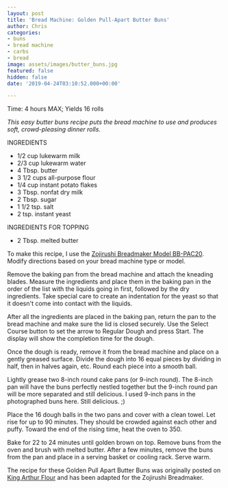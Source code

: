 ```yaml
---
layout: post
title: 'Bread Machine: Golden Pull-Apart Butter Buns'
author: Chris
categories:
- buns
- bread machine
- carbs
- bread
image: assets/images/butter_buns.jpg
featured: false
hidden: false
date: '2019-04-24T03:10:52.000+00:00'

---
```

Time: 4 hours MAX; Yields 16 rolls

_This easy butter buns recipe puts the bread machine to use and produces soft, crowd-pleasing dinner rolls._

INGREDIENTS

* 1/2 cup lukewarm milk
* 2/3 cup lukewarm water
* 4 Tbsp. butter
* 3 1/2 cups all-purpose flour
* 1/4 cup instant potato flakes
* 3 Tbsp. nonfat dry milk
* 2 Tbsp. sugar
* 1 1/2 tsp. salt
* 2 tsp. instant yeast

INGREDIENTS FOR TOPPING

* 2 Tbsp. melted butter

To make this recipe, I use the [Zojirushi Breadmaker Model BB-PAC20](https://www.amazon.com/Zojirushi-BB-PAC20BA-BB-PAC20-Virtuoso-Breadmaker/dp/B0067MQM48/ref=sr_1_3?keywords=zojirushi+bread+machine+bbpac20&qid=1552254883&s=gateway&sr=8-3). Modify directions based on your bread machine type or model.

Remove the baking pan from the bread machine and attach the kneading blades. Measure the ingredients and place them in the baking pan in the order of the list with the liquids going in first, followed by the dry ingredients. Take special care to create an indentation for the yeast so that it doesn't come into contact with the liquids.

After all the ingredients are placed in the baking pan, return the pan to the bread machine and make sure the lid is closed securely. Use the Select Course button to set the arrow to Regular Dough and press Start. The display will show the completion time for the dough.

Once the dough is ready, remove it from the bread machine and place on a gently greased surface. Divide the dough into 16 equal pieces by dividing in half, then in halves again, etc. Round each piece into a smooth ball.

Lightly grease two 8-inch round cake pans (or 9-inch round). The 8-inch pan will have the buns perfectly nestled together but the 9-inch round pan will be more separated and still delicious. I used 9-inch pans in the photographed buns here. Still delicious. ;)

Place the 16 dough balls in the two pans and cover with a clean towel. Let rise for up to 90 minutes. They should be crowded against each other and puffy. Toward the end of the rising time, heat the oven to 350.

Bake for 22 to 24 minutes until golden brown on top. Remove buns from the oven and brush with melted butter. After a few minutes, remove the buns from the pan and place in a serving basket or cooling rack. Serve warm.

The recipe for these Golden Pull Apart Butter Buns was originally posted on [King Arthur Flour](https://www.kingarthurflour.com/recipes/golden-pull-apart-butter-buns-recipe) and has been adapted for the Zojirushi Breadmaker.